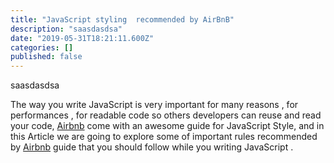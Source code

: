 ```yaml
---
title: "JavaScript styling  recommended by AirBnB"
description: "saasdasdsa"
date: "2019-05-31T18:21:11.600Z"
categories: []
published: false
---
```


saasdasdsa

  

The way you write JavaScript is very important for many reasons , for performances , for readable code so others developers can reuse and read your code, [Airbnb](https://github.com/airbnb) come with an awesome guide for JavaScript Style, and in this Article we are going to explore some of important rules recommended by [Airbnb](https://github.com/airbnb) guide that you should follow while you writing JavaScript .
